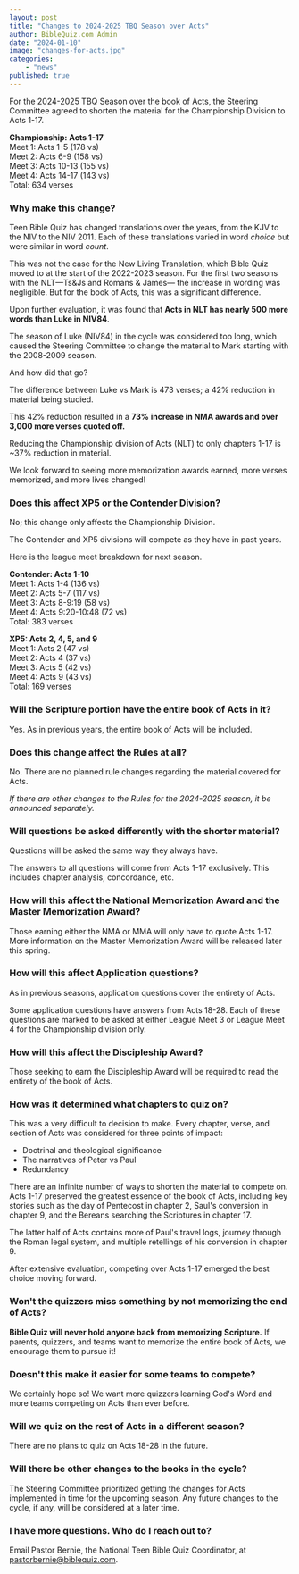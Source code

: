 ```yaml
---
layout: post
title: "Changes to 2024-2025 TBQ Season over Acts"
author: BibleQuiz.com Admin
date: "2024-01-10"
image: "changes-for-acts.jpg"
categories:
    - "news"
published: true
---
```


For the 2024-2025 TBQ Season over the book of Acts, the Steering Committee agreed to shorten the material for the Championship Division to Acts 1-17.

**Championship: Acts 1-17**  
Meet 1: Acts 1-5 (178 vs)  
Meet 2: Acts 6-9 (158 vs)  
Meet 3: Acts 10-13 (155 vs)  
Meet 4: Acts 14-17 (143 vs)  
Total: 634 verses

### Why make this change?

Teen Bible Quiz has changed translations over the years, from the KJV to the NIV to the NIV 2011. Each of these translations varied in word _choice_ but were similar in word _count_.

This was not the case for the New Living Translation, which Bible Quiz moved to at the start of the 2022-2023 season. For the first two seasons with the NLT—Ts&Js and Romans & James— the increase in wording was negligible. But for the book of Acts, this was a significant difference.

Upon further evaluation, it was found that **Acts in NLT has nearly 500 more words than Luke in NIV84**.

The season of Luke (NIV84) in the cycle was considered too long, which caused the Steering Committee to change the material to Mark starting with the 2008-2009 season.

And how did that go?

The difference between Luke vs Mark is 473 verses; a 42% reduction in material being studied.

This 42% reduction resulted in a **73% increase in NMA awards and over 3,000 more verses quoted off.**

Reducing the Championship division of Acts (NLT) to only chapters 1-17 is ~37% reduction in material.

We look forward to seeing more memorization awards earned, more verses memorized, and more lives changed!

### Does this affect XP5 or the Contender Division?

No; this change only affects the Championship Division.

The Contender and XP5 divisions will compete as they have in past years.

Here is the league meet breakdown for next season.

**Contender: Acts 1-10**  
Meet 1: Acts 1-4 (136 vs)  
Meet 2: Acts 5-7 (117 vs)  
Meet 3: Acts 8-9:19 (58 vs)  
Meet 4: Acts 9:20-10:48 (72 vs)  
Total: 383 verses

**XP5: Acts 2, 4, 5, and 9**  
Meet 1: Acts 2 (47 vs)  
Meet 2: Acts 4 (37 vs)  
Meet 3: Acts 5 (42 vs)  
Meet 4: Acts 9 (43 vs)  
Total: 169 verses

### Will the Scripture portion have the entire book of Acts in it?

Yes. As in previous years, the entire book of Acts will be included.

### Does this change affect the Rules at all?

No. There are no planned rule changes regarding the material covered for Acts.

_If there are other changes to the Rules for the 2024-2025 season, it be announced separately._

### Will questions be asked differently with the shorter material?

Questions will be asked the same way they always have.

The answers to all questions will come from Acts 1-17 exclusively. This includes chapter analysis, concordance, etc.

### How will this affect the National Memorization Award and the Master Memorization Award?

Those earning either the NMA or MMA will only have to quote Acts 1-17. More information on the Master Memorization Award will be released later this spring.

### How will this affect Application questions?

As in previous seasons, application questions cover the entirety of Acts.

Some application questions have answers from Acts 18-28. Each of these questions are marked to be asked at either League Meet 3 or League Meet 4 for the Championship division only.

### How will this affect the Discipleship Award?

Those seeking to earn the Discipleship Award will be required to read the entirety of the book of Acts.

### How was it determined what chapters to quiz on?

This was a very difficult to decision to make. Every chapter, verse, and section of Acts was considered for three points of impact:

-   Doctrinal and theological significance
-   The narratives of Peter vs Paul
-   Redundancy

There are an infinite number of ways to shorten the material to compete on. Acts 1-17 preserved the greatest essence of the book of Acts, including key stories such as the day of Pentecost in chapter 2, Saul's conversion in chapter 9, and the Bereans searching the Scriptures in chapter 17.

The latter half of Acts contains more of Paul's travel logs, journey through the Roman legal system, and multiple retellings of his conversion in chapter 9.

After extensive evaluation, competing over Acts 1-17 emerged the best choice moving forward.

### Won't the quizzers miss something by not memorizing the end of Acts?

**Bible Quiz will never hold anyone back from memorizing Scripture.** If parents, quizzers, and teams want to memorize the entire book of Acts, we encourage them to pursue it!

### Doesn't this make it easier for some teams to compete?

We certainly hope so! We want more quizzers learning God's Word and more teams competing on Acts than ever before.

### Will we quiz on the rest of Acts in a different season?

There are no plans to quiz on Acts 18-28 in the future.

### Will there be other changes to the books in the cycle?

The Steering Committee prioritized getting the changes for Acts implemented in time for the upcoming season. Any future changes to the cycle, if any, will be considered at a later time.

### I have more questions. Who do I reach out to?

Email Pastor Bernie, the National Teen Bible Quiz Coordinator, at [pastorbernie@biblequiz.com](pastorbernie@biblequiz.com).
